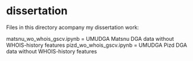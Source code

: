 # dissertation

Files in this directory acompany my dissertation work:

matsnu_wo_whois_gscv.ipynb = UMUDGA Matsnu DGA data without WHOIS-history features
pizd_wo_whois_gscv.ipynb = UMUDGA Pizd DGA data without WHOIS-history features
